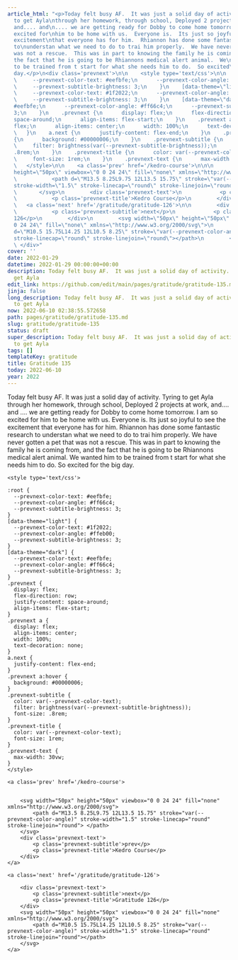 ```yaml
---
article_html: "<p>Today felt busy AF.  It was just a solid day of activity.  Tyring
  to get Ayla\nthrough her homework, through school, Deployed 2 projects at work,
  and.... and\n.... we are getting ready for Dobby to come home tomorrow.  I am so
  excited for\nhim to be home with us.  Everyone is.  Its just so joyful to see the
  excitement\nthat everyone has for him.  Rhiannon has done some fantastic research
  to\nunderstan what we need to do to trai him properly.  We have never gotten a pet\nthat
  was not a rescue.  This was in part to knowing the family he is coming\nfrom, and
  the fact that he is going to be Rhiannons medical alert animal.  We\nwanted him
  to be trained from t start for what she needs him to do.  So excited\nfor the big
  day.</p>\n<div class='prevnext'>\n\n    <style type='text/css'>\n\n    :root {\n
  \     --prevnext-color-text: #eefbfe;\n      --prevnext-color-angle: #ff66c4;\n
  \     --prevnext-subtitle-brightness: 3;\n    }\n    [data-theme=\"light\"] {\n
  \     --prevnext-color-text: #1f2022;\n      --prevnext-color-angle: #ffeb00;\n
  \     --prevnext-subtitle-brightness: 3;\n    }\n    [data-theme=\"dark\"] {\n      --prevnext-color-text:
  #eefbfe;\n      --prevnext-color-angle: #ff66c4;\n      --prevnext-subtitle-brightness:
  3;\n    }\n    .prevnext {\n      display: flex;\n      flex-direction: row;\n      justify-content:
  space-around;\n      align-items: flex-start;\n    }\n    .prevnext a {\n      display:
  flex;\n      align-items: center;\n      width: 100%;\n      text-decoration: none;\n
  \   }\n    a.next {\n      justify-content: flex-end;\n    }\n    .prevnext a:hover
  {\n      background: #00000006;\n    }\n    .prevnext-subtitle {\n      color: var(--prevnext-color-text);\n
  \     filter: brightness(var(--prevnext-subtitle-brightness));\n      font-size:
  .8rem;\n    }\n    .prevnext-title {\n      color: var(--prevnext-color-text);\n
  \     font-size: 1rem;\n    }\n    .prevnext-text {\n      max-width: 30vw;\n    }\n
  \   </style>\n\n    <a class='prev' href='/kedro-course'>\n\n\n        <svg width=\"50px\"
  height=\"50px\" viewbox=\"0 0 24 24\" fill=\"none\" xmlns=\"http://www.w3.org/2000/svg\">\n
  \           <path d=\"M13.5 8.25L9.75 12L13.5 15.75\" stroke=\"var(--prevnext-color-angle)\"
  stroke-width=\"1.5\" stroke-linecap=\"round\" stroke-linejoin=\"round\"> </path>\n
  \       </svg>\n        <div class='prevnext-text'>\n            <p class='prevnext-subtitle'>prev</p>\n
  \           <p class='prevnext-title'>Kedro Course</p>\n        </div>\n    </a>\n\n
  \   <a class='next' href='/gratitude/gratitude-126'>\n\n        <div class='prevnext-text'>\n
  \           <p class='prevnext-subtitle'>next</p>\n            <p class='prevnext-title'>Gratitude
  126</p>\n        </div>\n        <svg width=\"50px\" height=\"50px\" viewbox=\"0
  0 24 24\" fill=\"none\" xmlns=\"http://www.w3.org/2000/svg\">\n            <path
  d=\"M10.5 15.75L14.25 12L10.5 8.25\" stroke=\"var(--prevnext-color-angle)\" stroke-width=\"1.5\"
  stroke-linecap=\"round\" stroke-linejoin=\"round\"></path>\n        </svg>\n    </a>\n
  \ </div>"
cover: ''
date: 2022-01-29
datetime: 2022-01-29 00:00:00+00:00
description: Today felt busy AF.  It was just a solid day of activity.  Tyring to
  get Ayla
edit_link: https://github.com/edit/main/pages/gratitude/gratitude-135.md
jinja: false
long_description: Today felt busy AF.  It was just a solid day of activity.  Tyring
  to get Ayla
now: 2022-06-10 02:38:55.572658
path: pages/gratitude/gratitude-135.md
slug: gratitude/gratitude-135
status: draft
super_description: Today felt busy AF.  It was just a solid day of activity.  Tyring
  to get Ayla
tags: []
templateKey: gratitude
title: Gratitude 135
today: 2022-06-10
year: 2022
---
```


Today felt busy AF.  It was just a solid day of activity.  Tyring to get Ayla
through her homework, through school, Deployed 2 projects at work, and.... and
.... we are getting ready for Dobby to come home tomorrow.  I am so excited for
him to be home with us.  Everyone is.  Its just so joyful to see the excitement
that everyone has for him.  Rhiannon has done some fantastic research to
understan what we need to do to trai him properly.  We have never gotten a pet
that was not a rescue.  This was in part to knowing the family he is coming
from, and the fact that he is going to be Rhiannons medical alert animal.  We
wanted him to be trained from t start for what she needs him to do.  So excited
for the big day.
<div class='prevnext'>

    <style type='text/css'>

    :root {
      --prevnext-color-text: #eefbfe;
      --prevnext-color-angle: #ff66c4;
      --prevnext-subtitle-brightness: 3;
    }
    [data-theme="light"] {
      --prevnext-color-text: #1f2022;
      --prevnext-color-angle: #ffeb00;
      --prevnext-subtitle-brightness: 3;
    }
    [data-theme="dark"] {
      --prevnext-color-text: #eefbfe;
      --prevnext-color-angle: #ff66c4;
      --prevnext-subtitle-brightness: 3;
    }
    .prevnext {
      display: flex;
      flex-direction: row;
      justify-content: space-around;
      align-items: flex-start;
    }
    .prevnext a {
      display: flex;
      align-items: center;
      width: 100%;
      text-decoration: none;
    }
    a.next {
      justify-content: flex-end;
    }
    .prevnext a:hover {
      background: #00000006;
    }
    .prevnext-subtitle {
      color: var(--prevnext-color-text);
      filter: brightness(var(--prevnext-subtitle-brightness));
      font-size: .8rem;
    }
    .prevnext-title {
      color: var(--prevnext-color-text);
      font-size: 1rem;
    }
    .prevnext-text {
      max-width: 30vw;
    }
    </style>
    
    <a class='prev' href='/kedro-course'>
    

        <svg width="50px" height="50px" viewbox="0 0 24 24" fill="none" xmlns="http://www.w3.org/2000/svg">
            <path d="M13.5 8.25L9.75 12L13.5 15.75" stroke="var(--prevnext-color-angle)" stroke-width="1.5" stroke-linecap="round" stroke-linejoin="round"> </path>
        </svg>
        <div class='prevnext-text'>
            <p class='prevnext-subtitle'>prev</p>
            <p class='prevnext-title'>Kedro Course</p>
        </div>
    </a>
    
    <a class='next' href='/gratitude/gratitude-126'>
    
        <div class='prevnext-text'>
            <p class='prevnext-subtitle'>next</p>
            <p class='prevnext-title'>Gratitude 126</p>
        </div>
        <svg width="50px" height="50px" viewbox="0 0 24 24" fill="none" xmlns="http://www.w3.org/2000/svg">
            <path d="M10.5 15.75L14.25 12L10.5 8.25" stroke="var(--prevnext-color-angle)" stroke-width="1.5" stroke-linecap="round" stroke-linejoin="round"></path>
        </svg>
    </a>
  </div>